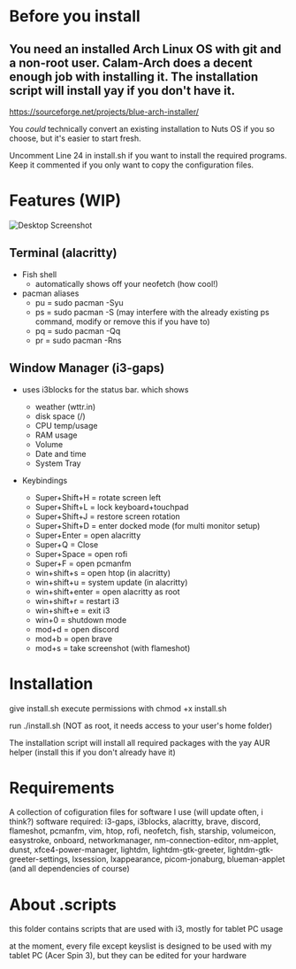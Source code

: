 # Before you install

## You need an installed Arch Linux OS with git and a non-root user.  Calam-Arch does a decent enough job with installing it. The installation script will install yay if you don't have it. 

https://sourceforge.net/projects/blue-arch-installer/

You *could* technically convert an existing installation to Nuts OS if you so choose, but it's easier to start fresh.

Uncomment Line 24 in install.sh if you want to install the required programs.  Keep it commented if you only want to copy the configuration files.

# Features (WIP)
![Desktop Screenshot](https://i.imgur.com/G2TfUwY.png)
## Terminal (alacritty)
- Fish shell
  - automatically shows off your neofetch (how cool!)
- pacman aliases
  - pu = sudo pacman -Syu
  - ps = sudo pacman -S (may interfere with the already existing ps command, modify or remove this if you have to)
  - pq = sudo pacman -Qq
  - pr = sudo pacman -Rns

## Window Manager (i3-gaps)
- uses i3blocks for the status bar. which shows
  - weather (wttr.in)
  - disk space (/)
  - CPU temp/usage
  - RAM usage
  - Volume
  - Date and time
  - System Tray

- Keybindings 
  - Super+Shift+H = rotate screen left
  - Super+Shift+L = lock keyboard+touchpad
  - Super+Shift+J = restore screen rotation
  - Super+Shift+D = enter docked mode (for multi monitor setup)
  - Super+Enter = open alacritty
  - Super+Q = Close
  - Super+Space = open rofi
  - Super+F = open pcmanfm
  - win+shift+s = open htop (in alacritty)
  - win+shift+u = system update (in alacritty)
  - win+shift+enter = open alacritty as root
  - win+shift+r = restart i3
  - win+shift+e = exit i3
  - win+0 = shutdown mode
  - mod+d = open discord
  - mod+b = open brave
  - mod+s = take screenshot (with flameshot)

# Installation
give install.sh execute permissions with chmod +x install.sh

run ./install.sh (NOT as root, it needs access to your user's home folder)

The installation script will install all required packages with the yay AUR helper (install this if you don't already have it)

# Requirements
A collection of cofiguration files for software I use (will update often, i think?)
software required: i3-gaps, i3blocks, alacritty, brave, discord, flameshot, pcmanfm, vim, htop, rofi, neofetch, fish, starship, volumeicon, easystroke, onboard, networkmanager, nm-connection-editor, nm-applet, dunst, xfce4-power-manager, lightdm, lightdm-gtk-greeter, lightdm-gtk-greeter-settings, lxsession, lxappearance, picom-jonaburg, blueman-applet (and all dependencies of course)

# About .scripts
this folder contains scripts that are used with i3, mostly for tablet PC usage

at the moment, every file except keyslist is designed to be used with my tablet PC (Acer Spin 3), but they can be edited for your hardware
